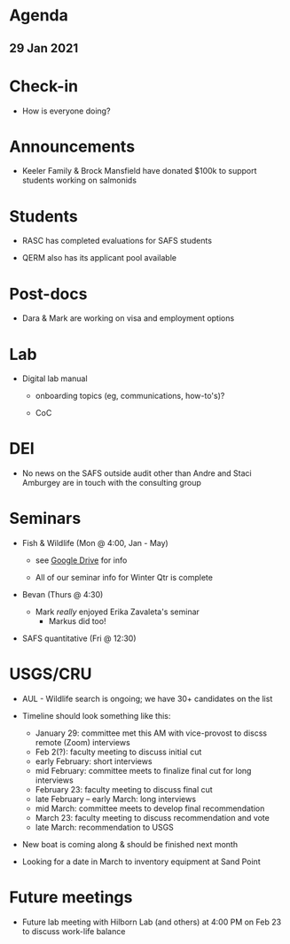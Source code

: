 # Agenda

## 29 Jan 2021


# Check-in

* How is everyone doing?


# Announcements

* Keeler Family & Brock Mansfield have donated $100k to support students working on salmonids


# Students

* RASC has completed evaluations for SAFS students

* QERM also has its applicant pool available


# Post-docs

* Dara & Mark are working on visa and employment options


# Lab

* Digital lab manual

    - onboarding topics (eg, communications, how-to's)?
    
    - CoC
    

# DEI

* No news on the SAFS outside audit other than Andre and Staci Amburgey are in touch with the consulting group


# Seminars

* Fish & Wildlife (Mon @ 4:00, Jan - May)

    - see [Google Drive](https://drive.google.com/drive/folders/0AJVMCIpK1tkXUk9PVA) for info
    
    - All of our seminar info for Winter Qtr is complete
    
* Bevan (Thurs @ 4:30)

    - Mark *really* enjoyed Erika Zavaleta's seminar
        - Markus did too!

* SAFS quantitative (Fri @ 12:30)


# USGS/CRU

* AUL - Wildlife search is ongoing; we have 30+ candidates on the list

* Timeline should look something like this:

    - January 29: committee met this AM with vice-provost to discss remote (Zoom) interviews 
    - Feb 2(?): faculty meeting to discuss initial cut  
    - early February: short interviews  
    - mid February: committee meets to finalize final cut for long interviews  
    - February 23: faculty meeting to discuss final cut  
    - late February – early March: long interviews  
    - mid March: committee meets to develop final recommendation  
    - March 23: faculty meeting to discuss recommendation and vote  
    - late March: recommendation to USGS

* New boat is coming along & should be finished next month

* Looking for a date in March to inventory equipment at Sand Point


# Future meetings

* Future lab meeting with Hilborn Lab (and others) at 4:00 PM on Feb 23 to discuss work-life balance 
